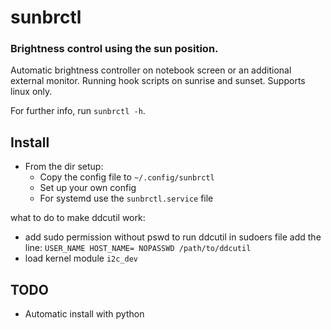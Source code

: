 # sunbrctl
### Brightness control using the sun position.
Automatic brightness controller on notebook screen or an additional
external monitor. Running hook scripts on sunrise and sunset.
Supports linux only.

For further info, run `sunbrctl -h`.

## Install
- From the dir setup:
    - Copy the config file to `~/.config/sunbrctl`
    - Set up your own config
    - For systemd use the `sunbrctl.service` file

what to do to make ddcutil work:

- add sudo permission without pswd to run ddcutil
  in sudoers file add the line: ```USER_NAME HOST_NAME= NOPASSWD /path/to/ddcutil```
- load kernel module `i2c_dev`

## TODO
- Automatic install with python

